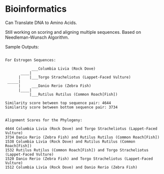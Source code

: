 Bioinformatics
==============

Can Translate DNA to Amino Acids.

Still working on scoring and aligning multiple sequences. 
Based on Needleman-Wunsch Algorithm.

Sample Outputs:
<pre><code>
For Estrogen Sequences:

            ___Columbia Livia (Rock Dove)
       ____|   
      |    |___Torgo Stracheliotus (Lappet-Faced Vulture)
 _____|        
      |     ___Danio Rerio (Zebra Fish)
      |____|   
           |___Rutilus Rutilus (Common Roach[Fish])

Similarity score between top sequence pair: 4644
Similarity score between bottom sequence pair: 3734


Alignment Scores for the Phylogeny: 

4644 Columbia Livia (Rock Dove) and Torgo Stracheliotus (Lappet-Faced Vulture)
3734 Danio Rerio (Zebra Fish) and Rutilus Rutilus (Common Roach[Fish])
1538 Columbia Livia (Rock Dove) and Rutilus Rutilus (Common Roach[Fish])
1532 Rutilus Rutilus (Common Roach[Fish]) and Torgo Stracheliotus (Lappet-Faced Vulture)
1520 Danio Rerio (Zebra Fish) and Torgo Stracheliotus (Lappet-Faced Vulture)
1512 Columbia Livia (Rock Dove) and Danio Rerio (Zebra Fish)
</code></pre>


